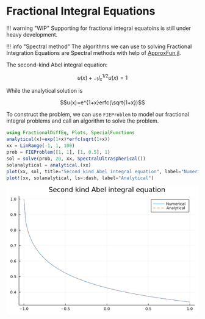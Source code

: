 # Fractional Integral Equations

!!! warning "WIP"
    Supporting for fractional integral equatoins is still under heavy development.

!!! info "Spectral method"
    The algorithms we can use to solving Fractional Integration Equations are Spectral methods with help of [ApproxFun.jl](https://github.com/JuliaApproximation/ApproxFun.jl).

The second-kind Abel integral equation:

```math
u(x)+{_{-1}I_x^{1/2}}u(x)=1
```

While the analytical solution is

```math
u(x)=e^{1+x}erfc(\sqrt{1+x})
```

To construct the problem, we can use ```FIEProblem``` to model our fractional integral problems and call an algorithm to solve the problem.

```julia
using FractionalDiffEq, Plots, SpecialFunctions
analytical(x)=exp(1+x)*erfc(sqrt(1+x))
xx = LinRange(-1, 1, 100)
prob = FIEProblem([1, 1], [1, 0.5], 1)
sol = solve(prob, 20, xx, SpectralUltraspherical())
solanalytical = analytical.(xx)
plot(xx, sol, title="Second kind Abel integral equation", label="Numerical")
plot!(xx, solanalytical, ls=:dash, label="Analytical")
```

![Second kind Abel IE](./assets/abelinteqexample.png)
